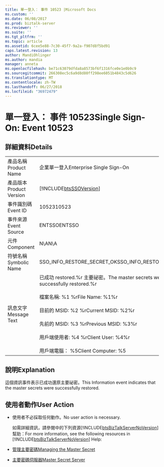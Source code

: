 ```yaml
---
title: 單一登入： 事件 10523 |Microsoft Docs
ms.custom: ''
ms.date: 06/08/2017
ms.prod: biztalk-server
ms.reviewer: ''
ms.suite: ''
ms.tgt_pltfrm: ''
ms.topic: article
ms.assetid: 6cee5e88-7c30-45f7-9a2a-f907d8f5bd91
caps.latest.revision: 13
author: MandiOhlinger
ms.author: mandia
manager: anneta
ms.openlocfilehash: be71c63079dfda8a8573bf6f1316fce0e1e0b9c9
ms.sourcegitcommit: 266308ec5c6a9d8d80ff298ee6051b4843c5d626
ms.translationtype: MT
ms.contentlocale: zh-TW
ms.lasthandoff: 06/27/2018
ms.locfileid: "36972479"
---
```

# <a name="single-sign-on-event-10523"></a><span data-ttu-id="07220-102">單一登入： 事件 10523</span><span class="sxs-lookup"><span data-stu-id="07220-102">Single Sign-On: Event 10523</span></span>
## <a name="details"></a><span data-ttu-id="07220-103">詳細資料</span><span class="sxs-lookup"><span data-stu-id="07220-103">Details</span></span>  

|                 |                                                                                                                                                                                                           |
|-----------------|-----------------------------------------------------------------------------------------------------------------------------------------------------------------------------------------------------------|
|  <span data-ttu-id="07220-104">產品名稱</span><span class="sxs-lookup"><span data-stu-id="07220-104">Product Name</span></span>   |                                                                                         <span data-ttu-id="07220-105">企業單一登入</span><span class="sxs-lookup"><span data-stu-id="07220-105">Enterprise Single Sign-On</span></span>                                                                                         |
| <span data-ttu-id="07220-106">產品版本</span><span class="sxs-lookup"><span data-stu-id="07220-106">Product Version</span></span> |                                                                        [!INCLUDE[btsSSOVersion](../includes/btsssoversion-md.md)]                                                                         |
|    <span data-ttu-id="07220-107">事件識別碼</span><span class="sxs-lookup"><span data-stu-id="07220-107">Event ID</span></span>     |                                                                                                   <span data-ttu-id="07220-108">10523</span><span class="sxs-lookup"><span data-stu-id="07220-108">10523</span></span>                                                                                                   |
|  <span data-ttu-id="07220-109">事件來源</span><span class="sxs-lookup"><span data-stu-id="07220-109">Event Source</span></span>   |                                                                                                  <span data-ttu-id="07220-110">ENTSSO</span><span class="sxs-lookup"><span data-stu-id="07220-110">ENTSSO</span></span>                                                                                                   |
|    <span data-ttu-id="07220-111">元件</span><span class="sxs-lookup"><span data-stu-id="07220-111">Component</span></span>    |                                                                                                    <span data-ttu-id="07220-112">N\A</span><span class="sxs-lookup"><span data-stu-id="07220-112">N\A</span></span>                                                                                                    |
|  <span data-ttu-id="07220-113">符號名稱</span><span class="sxs-lookup"><span data-stu-id="07220-113">Symbolic Name</span></span>  |                                                                                        <span data-ttu-id="07220-114">SSO_INFO_RESTORE_SECRET_OK</span><span class="sxs-lookup"><span data-stu-id="07220-114">SSO_INFO_RESTORE_SECRET_OK</span></span>                                                                                         |
|  <span data-ttu-id="07220-115">訊息文字</span><span class="sxs-lookup"><span data-stu-id="07220-115">Message Text</span></span>   | <span data-ttu-id="07220-116">已成功 restored.%r 主要祕密。</span><span class="sxs-lookup"><span data-stu-id="07220-116">The master secrets were successfully restored.%r</span></span><br /><br /> <span data-ttu-id="07220-117">檔案名稱: %1 %r</span><span class="sxs-lookup"><span data-stu-id="07220-117">File Name: %1%r</span></span><br /><br /> <span data-ttu-id="07220-118">目前的 MSID: %2 %r</span><span class="sxs-lookup"><span data-stu-id="07220-118">Current MSID: %2%r</span></span><br /><br /> <span data-ttu-id="07220-119">先前的 MSID: %3 %r</span><span class="sxs-lookup"><span data-stu-id="07220-119">Previous MSID: %3%r</span></span><br /><br /> <span data-ttu-id="07220-120">用戶端使用者: %4 %r</span><span class="sxs-lookup"><span data-stu-id="07220-120">Client User: %4%r</span></span><br /><br /> <span data-ttu-id="07220-121">用戶端電腦： %5</span><span class="sxs-lookup"><span data-stu-id="07220-121">Client Computer: %5</span></span> |

## <a name="explanation"></a><span data-ttu-id="07220-122">說明</span><span class="sxs-lookup"><span data-stu-id="07220-122">Explanation</span></span>  
 <span data-ttu-id="07220-123">這個資訊事件表示已成功還原主要祕密。</span><span class="sxs-lookup"><span data-stu-id="07220-123">This Information event indicates that the master secrets were successfully restored.</span></span>  

## <a name="user-action"></a><span data-ttu-id="07220-124">使用者動作</span><span class="sxs-lookup"><span data-stu-id="07220-124">User Action</span></span>  

- <span data-ttu-id="07220-125">使用者不必採取任何動作。</span><span class="sxs-lookup"><span data-stu-id="07220-125">No user action is necessary.</span></span>  

  <span data-ttu-id="07220-126">如需詳細資訊，請參閱中的下列資源[!INCLUDE[btsBizTalkServerNoVersion](../includes/btsbiztalkservernoversion-md.md)]幫助：</span><span class="sxs-lookup"><span data-stu-id="07220-126">For more information, see the following resources in [!INCLUDE[btsBizTalkServerNoVersion](../includes/btsbiztalkservernoversion-md.md)] Help:</span></span>  

- [<span data-ttu-id="07220-127">管理主要密碼</span><span class="sxs-lookup"><span data-stu-id="07220-127">Managing the Master Secret</span></span>](../core/managing-the-master-secret.md)  

- [<span data-ttu-id="07220-128">主要密碼伺服器</span><span class="sxs-lookup"><span data-stu-id="07220-128">Master Secret Server</span></span>](../core/master-secret-server.md)
